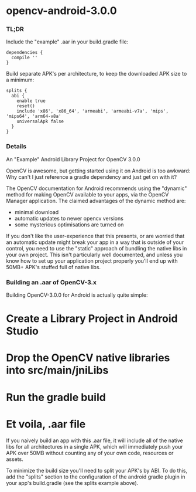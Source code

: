 # opencv-android-3.0.0

### TL;DR

Include the "example" .aar in your build.gradle file:

    dependencies {
      compile ''
    }

Build separate APK's per architecture, to keep the downloaded APK size to a minimum:

    splits {
      abi {
        enable true
        reset()
        include 'x86', 'x86_64', 'armeabi', 'armeabi-v7a', 'mips', 'mips64', 'arm64-v8a'
        universalApk false
      }
    }

### Details

An "Example" Android Library Project for OpenCV 3.0.0

OpenCV is awesome, but getting started using it on Android is too awkward: Why can't I just reference a gradle dependency and just get on with it?

The OpenCV documentation for Android recommends using the "dynamic" method for making OpenCV available to your apps, via the OpenCV Manager application. The claimed advantages of the dynamic method are:

* minimal download
* automatic updates to newer opencv versions
* some mysterious optimisations are turned on

If you don't like the user-experience that this presents, or are worried that an automatic update might break your app in a way that is outside of your control, you need to use the "static" approach of bundling the native libs in your own project. This isn't particularly well documented, and unless you know how to set up your application project properly you'll end up with 50MB+ APK's stuffed full of native libs.

### Building an .aar of OpenCV-3.x

Building OpenCV-3.0.0 for Android is actually quite simple:

# Create a Library Project in Android Studio
# Drop the OpenCV native libraries into src/main/jniLibs
# Run the gradle build
# Et voila, .aar file

If you naively build an app with this .aar file, it will include all of the native libs for all architectures in a single APK, which will immediately push your APK over 50MB without counting any of your own code, resources or assets.

To minimize the build size you'll need to split your APK's by ABI. To do this, add the "splits" section to the configuration of the android gradle plugin in your app's build.gradle (see the splits example above).









